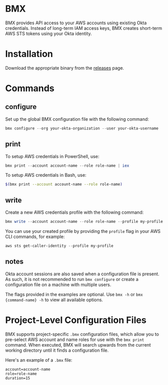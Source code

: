 # BMX

BMX provides API access to your AWS accounts using existing Okta credentials. Instead of long-term IAM access keys, BMX creates short-term AWS STS tokens using your Okta identity.

# Installation

Download the appropriate binary from the [releases](https://github.com/Brightspace/bmx/releases) page.

# Commands

## configure

Set up the global BMX configuration file with the following command:
```PowerShell
bmx configure --org your-okta-organization --user your-okta-username
```
## print

To setup AWS credentials in PowerShell, use:
```PowerShell
bmx print --account account-name --role role-name | iex
```
To setup AWS credentials in Bash, use:
```Bash
$(bmx print --account account-name --role role-name)
```

## write

Create a new AWS credentials profile with the following command:
```Powershell
bmx write --account account-name --role role-name --profile my-profile
```
You can use your created profile by providing the `profile` flag in your AWS CLI commands, for example:
```Powershell
aws sts get-caller-identity --profile my-profile
```
## notes

Okta account sessions are also saved when a configuration file is present. As such, it is not recommended to run `bmx configure` or create a configuration file on a machine with multiple users.

The flags provided in the examples are optional. Use `bmx -h` or `bmx {command-name} -h` to view all available options.

# Project-Level Configuration Files

BMX supports project-specific `.bmx` configuration files, which allow you to pre-select AWS account and name roles for use with the `bmx print` command. When executed, BMX will search upwards from the current working directory until it finds a configuration file.

Here's an example of a `.bmx` file:
```
account=account-name
role=role-name
duration=15
```
